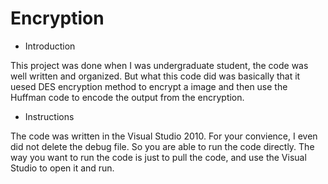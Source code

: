 # Encryption

* Introduction

This project was done when I was undergraduate student, the code was well written and organized. But what this code did was basically that it uesed DES encryption method to encrypt a image and then use the Huffman code to encode the output from the encryption.

* Instructions

 The code was written in the Visual Studio 2010. For your convience, I even did not delete the debug file. So you are able to run the code directly. The way you want to run the code is just to pull the code, and use the Visual Studio to open it and run.
